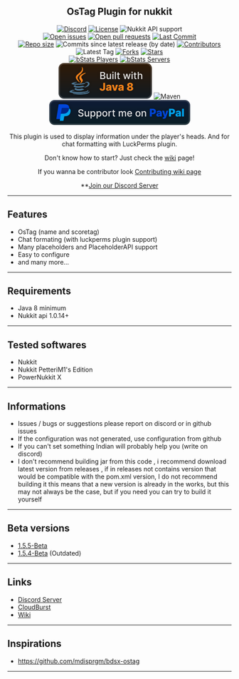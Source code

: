 <div align="center">

## OsTag Plugin for nukkit

[![Discord](https://img.shields.io/discord/1071413512414449666?color=7289da&logo=discord&logoColor=white&style=for-the-badge)](https://discord.gg/k69htTFCVk)
[![License](https://img.shields.io/github/license/OpenPlugins-Minecraft/OsTag?style=for-the-badge)](https://github.com/OpenPlugins-Minecraft/OsTag/blob/main/License)
![Nukkit API support](https://img.shields.io/badge/Nukkit%20API-1.0.14-blueviolet?style=for-the-badge)</br>
[![Open issues](https://img.shields.io/github/issues/OpenPlugins-Minecraft/OsTag?style=for-the-badge)](https://github.com/OpenPlugins-Minecraft/OsTag/issues)
[![Open pull requests](https://img.shields.io/github/issues-pr/OpenPlugins-Minecraft/OsTag?style=for-the-badge)](https://github.com/OpenPlugins-Minecraft/OsTag/pulls)
[![Last Commit](https://img.shields.io/github/last-commit/OpenPlugins-Minecraft/OsTag?style=for-the-badge)](https://github.com/OpenPlugins-Minecraft/OsTag/commits/main)</br>
[![Repo size](https://img.shields.io/github/repo-size/OpenPlugins-Minecraft/OsTag?style=for-the-badge)](https://github.com/OpenPlugins-Minecraft/OsTag)
![Commits since latest release (by date)](https://img.shields.io/github/commits-since/OpenPlugins-Minecraft/OsTag/latest?style=for-the-badge)
[![Contributors](https://img.shields.io/github/contributors/OpenPlugins-Minecraft/OsTag?color=blue&style=for-the-badge)](https://github.com/OpenPlugins-Minecraft/OsTag/graphs/contributors)
![Latest Tag](https://img.shields.io/github/v/tag/OpenPlugins-Minecraft/OsTag?label=LATEST%20TAG&style=for-the-badge)
[![Forks](https://img.shields.io/github/forks/OpenPlugins-Minecraft/OsTag?style=for-the-badge)](https://github.com/OpenPlugins-Minecraft/OsTag/network/members)
[![Stars](https://img.shields.io/github/stars/OpenPlugins-Minecraft/OsTag?style=for-the-badge)](https://github.com/OpenPlugins-Minecraft/OsTag/stargazers)   </br>
[![bStats Players](https://img.shields.io/bstats/players/16838?style=for-the-badge)](https://bstats.org/plugin/bukkit/OsTagPNX-Nukkit/16838)
[![bStats Servers](https://img.shields.io/bstats/servers/16838?style=for-the-badge)](https://bstats.org/plugin/bukkit/OsTagPNX-Nukkit/16838)</br>
![JDK8](https://github.com/intergrav/devins-badges/blob/v2/assets/cozy/built-with/java8_vector.svg?raw=true)
![Maven](https://github.com/intergrav/devins-badges/blob/v2/assets/cozy/built-with/maven_vector.svg)</br>
[![PayPal](https://github.com/intergrav/devins-badges/blob/v2/assets/compact/donate/paypal-singular_vector.svg)](https://paypal.me/IndianPL)

This plugin is used to display information under the player's heads. And for chat formatting with LuckPerms plugin.

Don't know how to start? Just check the [wiki](https://github.com/OpenPlugins-Minecraft/OsTag/wiki) page!

If you wanna be contributor
look [Contributing wiki page](https://github.com/OpenPlugins-Minecraft/OsTag/wiki/Concributing) <br/>

**[Join our Discord Server](https://discord.gg/aXDs6qtDCV)

</div>

----

## Features

* OsTag (name and scoretag)
* Chat formating (with luckperms plugin support)
* Many placeholders and PlaceholderAPI support
* Easy to configure
* and many more...

----

## Requirements

* Java 8 minimum
* Nukkit api 1.0.14+

----

## Tested softwares

* Nukkit
* Nukkit PetteriM1's Edition
* PowerNukkit X

----

## Informations

* Issues / bugs or suggestions please report on discord or in github issues
* If the configuration was not generated, use configuration from github
* If you can't set something Indian will probably help you (write on discord)
* I don't recommend building jar from this code , i recommend download latest version from releases , if in releases not
  contains version that would be compatible with the pom.xml version, I do not recommend building it this means that a
  new version is already in the works, but this may not always be the case, but if you need you can try to build it
  yourself

----

## Beta versions

* [1.5.5-Beta](https://github.com/OpenPlugins-Minecraft/OsTag/releases/tag/1.5.5-Beta)
* [1.5.4-Beta](https://github.com/OpenPlugins-Minecraft/OsTag/releases/tag/1.5.4-Beta) (Outdated)

----

## Links

* [Discord Server](https://discord.gg/aXDs6qtDCV)
* [CloudBurst](https://cloudburstmc.org/resources/ostag.836/)
* [Wiki](https://github.com/OpenPlugins-Minecraft/OsTag/wiki)

----

## Inspirations

* https://github.com/mdisprgm/bdsx-ostag

----

